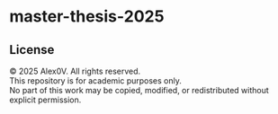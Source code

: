 # master-thesis-2025
## License
© 2025 Alex0V. All rights reserved.  
This repository is for academic purposes only.  
No part of this work may be copied, modified, or redistributed without explicit permission.
